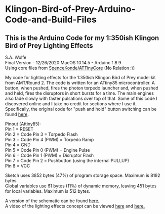 # Klingon-Bird-of-Prey-Arduino-Code-and-Build-Files
## This is the Arduino Code for my 1:350ish Klingon Bird of Prey Lighting Effects   

S.A. Wolfe  
Final Version - 12/26/2020 
MacOS 10.14.5 - Arduino 1.8.9  
Using core files from [SpenceKonde/ATTinyCore](https://github.com/SpenceKonde/ATTinyCore) (No Relation :)) 

My code for lighting effects for the 1:350ish Klingon Bird of Prey model
kit from AMT/Round 2. The code is written for an ATtiny85 microcontroller.
A button, when pushed, fires the photon torpedo launcher and, when pushed
and held, fires the disruptors in short bursts for a time. The main engines
also fade slowly with faster pulsations over top of that. Some of this code 
I discovered online and I take no credit for sections where I use it.  
Specifically, the original code for "push and hold" button switching can be found [here](http://jmsarduino.blogspot.com/2009/05/click-for-press-and-hold-for-b.html).  

Pinout (Attiny85):  
Pin 1 = RESET  
Pin 2 = Code Pin 3 = Torpedo Flash  
Pin 3 = Code Pin 4 (PWM) = Torpedo Ramp  
Pin 4 = GND  
Pin 5 = Code Pin 0 (PWM) = Engine Pulse  
Pin 6 = Code Pin 1 (PWM) = Disruptor Flash  
Pin 7 = Code Pin 2 = Pushbutton (using the internal PULLUP)  
Pin 8 = VCC  

Sketch uses 3852 bytes (47%) of program storage space. Maximum is 8192 bytes.  
Global variables use 61 bytes (11%) of dynamic memory, leaving 451 bytes for local variables. Maximum is 512 bytes.  

A version of the schematic can be found [here.](https://i.imgur.com/BocrYRs.jpg)  
A video of the lighting effects concept can be viewed [here](https://youtu.be/PGcJWlzBHdg) and [here.](https://youtu.be/N_Pehfjpc3A)  
